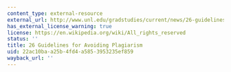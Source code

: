 ```yaml
---
content_type: external-resource
external_url: http://www.unl.edu/gradstudies/current/news/26-guidelines-avoiding-plagiarism
has_external_license_warning: true
license: https://en.wikipedia.org/wiki/All_rights_reserved
status: ''
title: 26 Guidelines for Avoiding Plagiarism
uid: 22ac10ba-a25b-4fd4-a585-3953235ef859
wayback_url: ''
---
```

